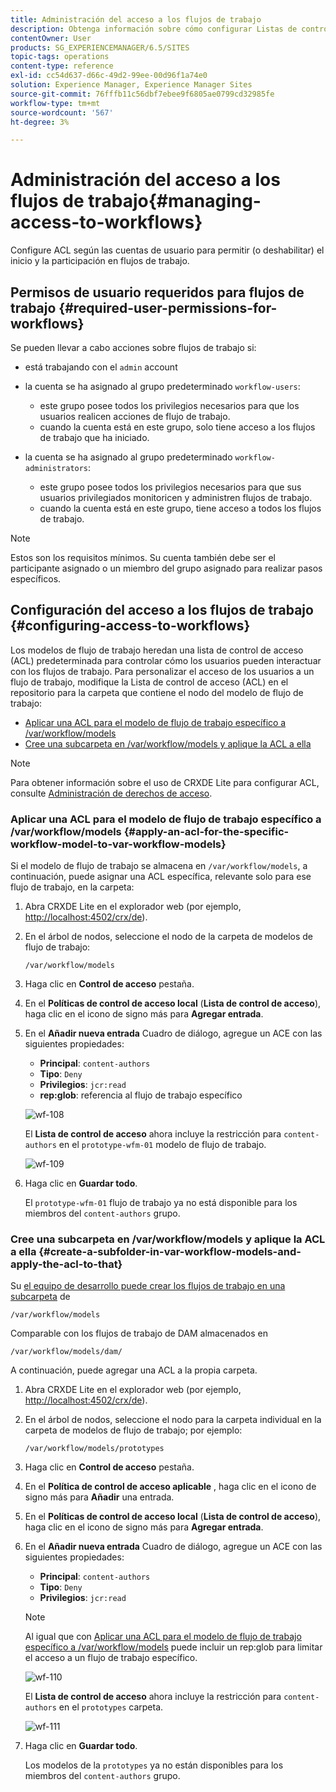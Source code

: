```yaml
---
title: Administración del acceso a los flujos de trabajo
description: Obtenga información sobre cómo configurar Listas de control de acceso según las cuentas de usuario para permitir (o deshabilitar) el inicio y la participación en flujos de trabajo.
contentOwner: User
products: SG_EXPERIENCEMANAGER/6.5/SITES
topic-tags: operations
content-type: reference
exl-id: cc54d637-d66c-49d2-99ee-00d96f1a74e0
solution: Experience Manager, Experience Manager Sites
source-git-commit: 76fffb11c56dbf7ebee9f6805ae0799cd32985fe
workflow-type: tm+mt
source-wordcount: '567'
ht-degree: 3%

---
```


# Administración del acceso a los flujos de trabajo{#managing-access-to-workflows}

Configure ACL según las cuentas de usuario para permitir (o deshabilitar) el inicio y la participación en flujos de trabajo.

## Permisos de usuario requeridos para flujos de trabajo {#required-user-permissions-for-workflows}

Se pueden llevar a cabo acciones sobre flujos de trabajo si:

* está trabajando con el `admin` account
* la cuenta se ha asignado al grupo predeterminado `workflow-users`:

   * este grupo posee todos los privilegios necesarios para que los usuarios realicen acciones de flujo de trabajo.
   * cuando la cuenta está en este grupo, solo tiene acceso a los flujos de trabajo que ha iniciado.

* la cuenta se ha asignado al grupo predeterminado `workflow-administrators`:

   * este grupo posee todos los privilegios necesarios para que sus usuarios privilegiados monitoricen y administren flujos de trabajo.
   * cuando la cuenta está en este grupo, tiene acceso a todos los flujos de trabajo.

>[!NOTE]
>
>Estos son los requisitos mínimos. Su cuenta también debe ser el participante asignado o un miembro del grupo asignado para realizar pasos específicos.

## Configuración del acceso a los flujos de trabajo {#configuring-access-to-workflows}

Los modelos de flujo de trabajo heredan una lista de control de acceso (ACL) predeterminada para controlar cómo los usuarios pueden interactuar con los flujos de trabajo. Para personalizar el acceso de los usuarios a un flujo de trabajo, modifique la Lista de control de acceso (ACL) en el repositorio para la carpeta que contiene el nodo del modelo de flujo de trabajo:

* [Aplicar una ACL para el modelo de flujo de trabajo específico a /var/workflow/models](/help/sites-administering/workflows-managing.md#apply-an-acl-for-the-specific-workflow-model-to-var-workflow-models)
* [Cree una subcarpeta en /var/workflow/models y aplique la ACL a ella](/help/sites-administering/workflows-managing.md#create-a-subfolder-in-var-workflow-models-and-apply-the-acl-to-that)

>[!NOTE]
>
>Para obtener información sobre el uso de CRXDE Lite para configurar ACL, consulte [Administración de derechos de acceso](/help/sites-administering/user-group-ac-admin.md#access-right-management).

### Aplicar una ACL para el modelo de flujo de trabajo específico a /var/workflow/models {#apply-an-acl-for-the-specific-workflow-model-to-var-workflow-models}

Si el modelo de flujo de trabajo se almacena en `/var/workflow/models`, a continuación, puede asignar una ACL específica, relevante solo para ese flujo de trabajo, en la carpeta:

1. Abra CRXDE Lite en el explorador web (por ejemplo, [http://localhost:4502/crx/de](http://localhost:4502/crx/de)).
1. En el árbol de nodos, seleccione el nodo de la carpeta de modelos de flujo de trabajo:

   `/var/workflow/models`

1. Haga clic en **Control de acceso** pestaña.
1. En el **Políticas de control de acceso local** (**Lista de control de acceso**), haga clic en el icono de signo más para **Agregar entrada**.
1. En el **Añadir nueva entrada** Cuadro de diálogo, agregue un ACE con las siguientes propiedades:

   * **Principal**: `content-authors`
   * **Tipo**: `Deny`
   * **Privilegios**: `jcr:read`
   * **rep:glob**: referencia al flujo de trabajo específico

   ![wf-108](assets/wf-108.png)

   El **Lista de control de acceso** ahora incluye la restricción para `content-authors` en el `prototype-wfm-01` modelo de flujo de trabajo.

   ![wf-109](assets/wf-109.png)

1. Haga clic en **Guardar todo**.

   El `prototype-wfm-01` flujo de trabajo ya no está disponible para los miembros del `content-authors` grupo.

### Cree una subcarpeta en /var/workflow/models y aplique la ACL a ella {#create-a-subfolder-in-var-workflow-models-and-apply-the-acl-to-that}

Su [el equipo de desarrollo puede crear los flujos de trabajo en una subcarpeta](/help/sites-developing/workflows-models.md#creating-a-new-workflow) de

`/var/workflow/models`

Comparable con los flujos de trabajo de DAM almacenados en

`/var/workflow/models/dam/`

A continuación, puede agregar una ACL a la propia carpeta.

1. Abra CRXDE Lite en el explorador web (por ejemplo, [http://localhost:4502/crx/de](http://localhost:4502/crx/de)).
1. En el árbol de nodos, seleccione el nodo para la carpeta individual en la carpeta de modelos de flujo de trabajo; por ejemplo:

   `/var/workflow/models/prototypes`

1. Haga clic en **Control de acceso** pestaña.
1. En el **Política de control de acceso aplicable** , haga clic en el icono de signo más para **Añadir** una entrada.
1. En el **Políticas de control de acceso local** (**Lista de control de acceso**), haga clic en el icono de signo más para **Agregar entrada**.
1. En el **Añadir nueva entrada** Cuadro de diálogo, agregue un ACE con las siguientes propiedades:

   * **Principal**: `content-authors`
   * **Tipo**: `Deny`
   * **Privilegios**: `jcr:read`

   >[!NOTE]
   >
   >Al igual que con [Aplicar una ACL para el modelo de flujo de trabajo específico a /var/workflow/models](/help/sites-administering/workflows-managing.md#apply-an-acl-for-the-specific-workflow-model-to-var-workflow-models) puede incluir un rep:glob para limitar el acceso a un flujo de trabajo específico.

   ![wf-110](assets/wf-110.png)

   El **Lista de control de acceso** ahora incluye la restricción para `content-authors` en el `prototypes` carpeta.

   ![wf-111](assets/wf-111.png)

1. Haga clic en **Guardar todo**.

   Los modelos de la `prototypes` ya no están disponibles para los miembros del `content-authors` grupo.
